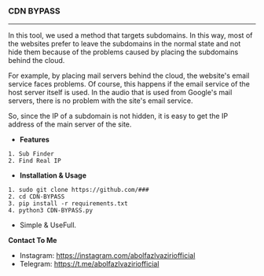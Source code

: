 ### CDN BYPASS
------
In this tool, we used a method that targets subdomains. In this way, most of the websites prefer to leave the subdomains in the normal state and not hide them because of the problems caused by placing the subdomains behind the cloud.

For example, by placing mail servers behind the cloud, the website's email service faces problems. Of course, this happens if the email service of the host server itself is used. In the audio that is used from Google's mail servers, there is no problem with the site's email service.

So, since the IP of a subdomain is not hidden, it is easy to get the IP address of the main server of the site.


- **Features**
```
1. Sub Finder
2. Find Real IP
```

- **Installation & Usage**
```
1. sudo git clone https://github.com/###
2. cd CDN-BYPASS
3. pip install -r requirements.txt
4. python3 CDN-BYPASS.py
```
- Simple & UseFull.


**Contact To Me**
- Instagram: https://instagram.com/abolfazlvaziriofficial
- Telegram: https://t.me/abolfazlvaziriofficial
